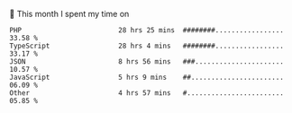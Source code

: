 📅 This month I spent my time on

<!--START_SECTION:waka-->

```text
PHP                        28 hrs 25 mins  ########.................   33.58 %
TypeScript                 28 hrs 4 mins   ########.................   33.17 %
JSON                       8 hrs 56 mins   ###......................   10.57 %
JavaScript                 5 hrs 9 mins    ##.......................   06.09 %
Other                      4 hrs 57 mins   #........................   05.85 %
```

<!--END_SECTION:waka-->
